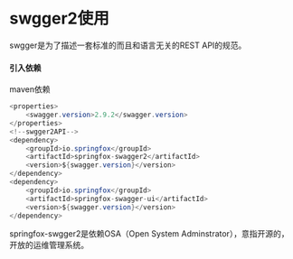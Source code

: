 # swgger2使用

swgger是为了描述一套标准的而且和语言无关的REST API的规范。

#### 引入依赖

maven依赖

```java
<properties>
	<swagger.version>2.9.2</swagger.version>
</properties>
<!--swgger2API-->
<dependency>
	<groupId>io.springfox</groupId>
	<artifactId>springfox-swagger2</artifactId>
	<version>${swagger.version}</version>
</dependency>
<dependency>
	<groupId>io.springfox</groupId>
	<artifactId>springfox-swagger-ui</artifactId>
	<version>${swagger.version}</version>
</dependency>
```

springfox-swgger2是依赖OSA（Open System Adminstrator），意指开源的，开放的运维管理系统。

